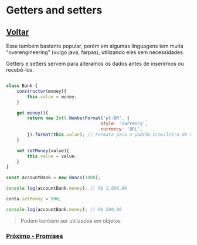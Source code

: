 # Getters and setters

## [Voltar](./ClassInheritance.md)

Esse também bastante popular, porém em algumas linguagens tem muita "overengineering"  (vulgo java, farpas), utilizando eles sem necessidades.

Getters e setters servem para alteramos os dados antes de inserirmos ou recebê-los.

```js

class Bank {
    constructor(money){
        this.value = money;
    }

    get money(){
        return new Intl.NumberFormat('pt-BR', {
                                    style: 'currency',
                                    currency: 'BRL',
        }).format(this.value); // Formata para o padrão brasileiro de moedas
    }

    set setMoney(value){
        this.value = value;
    }
}

const accountBank = new Banco(1000);

console.log(accountBank.money); // R$ 1.000,00

conta.setMoney = 500;

console.log(accountBank.money); // R$ 500,00

```

> Podem também ser utilizados em objetos


### [Próximo - Promises](./Promises.md)
